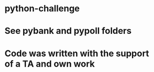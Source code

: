 # python-challenge

# See pybank and pypoll folders

# Code was written with the support of a TA and own work
